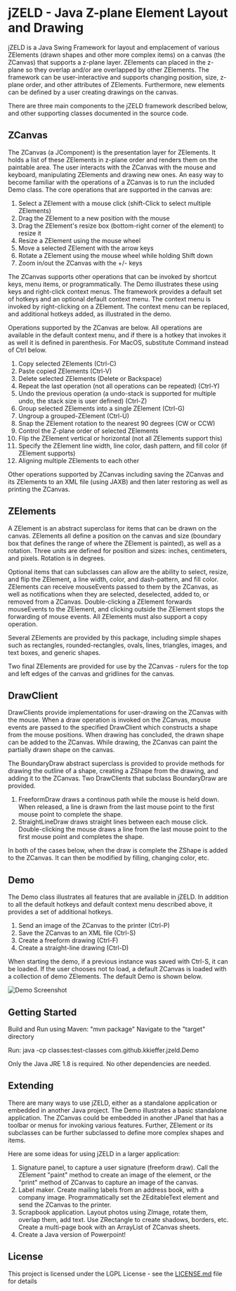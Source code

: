 # jZELD - Java Z-plane Element Layout and Drawing 

jZELD is a Java Swing Framework for layout and emplacement of various ZElements (drawn shapes and other more complex items) on a 
canvas (the ZCanvas) that supports a z-plane layer.  ZElements can placed in the z-plane so they overlap and/or are overlapped by other ZElements.
The framework can be user-interactive and supports changing position, size, z-plane order, and other attributes of ZElements. 
Furthermore, new elements can be defined by a user creating drawings on the canvas.

There are three main components to the jZELD framework described below, and other supporting classes documented in the source code.

## ZCanvas

The ZCanvas (a JComponent) is the presentation layer for ZElements.  It holds a list of these ZElements in z-plane order and renders them on
the paintable area. The user interacts with the ZCanvas with the mouse and keyboard, manipulating ZElements and drawing new ones. An easy way
to become familiar with the operations of a ZCanvas is to run the included Demo class. The core operations that are supported in the canvas are:

1.  Select a ZElement with a mouse click (shift-Click to select multiple ZElements)
2.  Drag the ZElement to a new position with the mouse
3.  Drag the ZElement's resize box (bottom-right corner of the element) to resize it
4.  Resize a ZElement using the mouse wheel
5.  Move a selected ZElement with the arrow keys
6.  Rotate a ZElement using the mouse wheel while holding Shift down
7.	Zoom in/out the ZCanvas with the +/- keys

The ZCanvas supports other operations that can be invoked by shortcut keys, menu items, or programmatically.  The 
Demo illustrates these using keys and right-click context menus.  The framework provides a default set of hotkeys and an optional
default context menu.  The context menu is invoked by right-clicking on a ZElement. The context menu can be replaced, and additional hotkeys added, as
illustrated in the demo.

Operations supported by the ZCanvas are below.  All operations are available in the default context menu, and if there is a hotkey that invokes it as
well it is defined in parenthesis.  For MacOS, substitute Command instead of Ctrl below.

1.	Copy selected ZElements  (Ctrl-C)
2.  Paste copied ZElements   (Ctrl-V)
3.  Delete selected ZElements  (Delete or Backspace)
4.  Repeat the last operation (not all operations can be repeated)  (Ctrl-Y)
5.  Undo the previous operation (a undo-stack is supported for multiple undo, the stack size is user defined)  (Ctrl-Z)
6.  Group selected ZElements into a single ZElement  (Ctrl-G)
7.  Ungroup a grouped-ZElement  (Ctrl-U)
8.  Snap the ZElement rotation to the nearest 90 degrees (CW or CCW)
9.  Control the Z-plane order of selected ZElements
10. Flip the ZElement vertical or horizontal (not all ZElements support this)
11. Specify the ZElement line width, line color, dash pattern, and fill color (if ZElement supports)
12. Aligning multiple ZElements to each other


Other operations supported by ZCanvas including saving the ZCanvas and its ZElements to an XML file (using JAXB) and then later restoring as well as printing the ZCanvas.

## ZElements

A ZElement is an abstract superclass for items that can be drawn on the canvas.  ZElements all define a position on the canvas and size (boundary box that defines
the range of where the ZElement is painted), as well as a rotation. Three units are defined for position and sizes: inches, centimeters, and pixels.  Rotation is in
degrees.  

Optional items that can subclasses can allow are the ability to select, resize, and flip the ZElement, a line width, color, and dash-pattern, and fill color.  
ZElements can receive mouseEvents passed to them by the ZCanvas, as well as notifications when they are selected, deselected, added to, or removed from a ZCanvas. 
Double-clicking a ZElement forwards mouseEvents to the ZElement, and clicking outside the ZElement stops the forwarding of mouse events.  All ZElements must also 
support a copy operation.

Several ZElements are provided by this package, including simple shapes such as rectangles, rounded-rectangles, ovals, lines, triangles, images, and text boxes, and generic
shapes. 

Two final ZElements are provided for use by the ZCanvas - rulers for the top and left edges of the canvas and gridlines for the canvas.  
 

## DrawClient

DrawClients provide implementations for user-drawing on the ZCanvas with the mouse. When a draw operation is invoked on the ZCanvas, mouse events are passed to the specified
DrawClient which constructs a shape from the mouse positions.  When drawing has concluded, the drawn shape can be added to the ZCanvas.  While drawing, the ZCanvas can paint
the partially drawn shape on the canvas.

The BoundaryDraw abstract superclass is provided to provide methods for drawing the outline of a shape, creating a ZShape from the drawing, and adding it to the ZCanvas.  Two
DrawClients that subclass BoundaryDraw are provided.

1.  FreeformDraw draws a continous path while the mouse is held down.  When released, a line is drawn from the last mouse point to the first mouse point to complete the shape.
2.  StraightLineDraw draws straight lines between each mouse click.  Double-clicking the mouse draws a line from the last mouse point to the first mouse point and completes the shape.

In both of the cases below, when the draw is complete the ZShape is added to the ZCanvas.  It can then be modified by filling, changing color, etc.

## Demo

The Demo class illustrates all features that are available in jZELD. In addition to all the default hotkeys and default context menu described above, it provides a set of 
additional hotkeys. 

1.  Send an image of the ZCanvas to the printer  (Ctrl-P)
2.  Save the ZCanvas to an XML file (Ctrl-S)
3.  Create a freeform drawing (Ctrl-F)
4.  Create a straight-line drawing (Ctrl-D)

When starting the demo, if a previous instance was saved with Ctrl-S, it can be loaded.  If the user chooses not to load, a default ZCanvas is loaded with a collection
of demo ZElements.  The default Demo is shown below.

![Demo Screenshot](https://github.com/kkieffer/jZELD/blob/master/demo.jpg "Demo Screenshot")


## Getting Started

Build and Run using Maven:  "mvn package"
Navigate to the "target" directory

Run: java -cp classes:test-classes com.github.kkieffer.jzeld.Demo

Only the Java JRE 1.8 is required.  No other dependencies are needed.

## Extending

There are many ways to use jZELD, either as a standalone application or embedded in another Java project. The Demo illustrates a basic standalone application.  The ZCanvas
could be embedded in another JPanel that has a toolbar or menus for invoking various features. Further, ZElement or its subclasses can be further subclassed to define more
complex shapes and items.

Here are some ideas for using jZELD in a larger application:

1. Signature panel, to capture a user signature (freeform draw).  Call the ZElement "paint" method to create an image of the element, or the "print" method of ZCanvas to capture an image of the canvas.
2. Label maker. Create mailing labels from an address book, with a company image.  Programmatically set the ZEditableText element and send the ZCanvas to the printer.
3. Scrapbook application.  Layout photos using ZImage, rotate them, overlap them, add text.  Use ZRectangle to create shadows, borders, etc.  Create a multi-page book with an
	ArrayList of ZCanvas sheets.  
4. Create a Java version of Powerpoint! 


## License

This project is licensed under the LGPL License - see the [LICENSE.md](LICENSE.md) file for details







